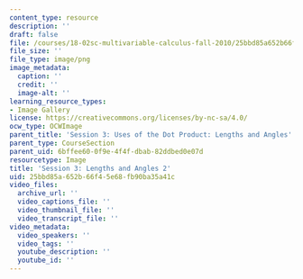 ```yaml
---
content_type: resource
description: ''
draft: false
file: /courses/18-02sc-multivariable-calculus-fall-2010/25bbd85a652b66f45e68fb90ba35a41c_MIT18_02SC_L1Brds_9a.png
file_size: ''
file_type: image/png
image_metadata:
  caption: ''
  credit: ''
  image-alt: ''
learning_resource_types:
- Image Gallery
license: https://creativecommons.org/licenses/by-nc-sa/4.0/
ocw_type: OCWImage
parent_title: 'Session 3: Uses of the Dot Product: Lengths and Angles'
parent_type: CourseSection
parent_uid: 6bffee60-0f9e-4f4f-dbab-82ddbed0e07d
resourcetype: Image
title: 'Session 3: Lengths and Angles 2'
uid: 25bbd85a-652b-66f4-5e68-fb90ba35a41c
video_files:
  archive_url: ''
  video_captions_file: ''
  video_thumbnail_file: ''
  video_transcript_file: ''
video_metadata:
  video_speakers: ''
  video_tags: ''
  youtube_description: ''
  youtube_id: ''
---
```

